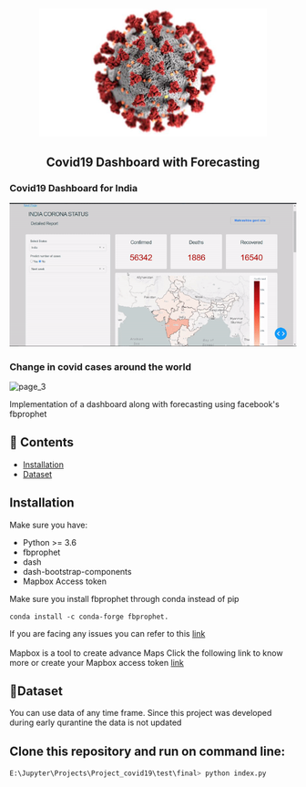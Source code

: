 <p align="center">
    <br>
    <img src="https://github.com/44himanshu44/Covid19-Dashboard-with-forecasting/blob/master/docs/covid19.jpeg" width="400"/>
    <br>
</p>

<h2 align="center">
<p>Covid19 Dashboard with Forecasting</p>
</h2>



### Covid19 Dashboard for India
![page_2](https://github.com/44himanshu44/Covid19-Dashboard-with-forecasting/blob/master/docs/page_2.gif) <br>

### Change in covid cases around the world
![page_3](https://github.com/44himanshu44/Covid19-Dashboard-with-forecasting/blob/master/docs/page_3.gif)


Implementation of a dashboard along with forecasting using facebook's fbprophet



## 📖 Contents
- [Installation](#installation)
- [Dataset](#dataset)


## Installation

Make sure you have:

* Python >= 3.6
* fbprophet
* dash
* dash-bootstrap-components
* Mapbox Access token

Make sure you install fbprophet through conda instead of pip
``` 
conda install -c conda-forge fbprophet.

```
If you are facing any issues you can refer to this [link](https://facebook.github.io/prophet/docs/installation.html)
<br>
<br>
Mapbox is a tool to create advance Maps 
Click the following link to know more or create your Mapbox access token [link](https://docs.mapbox.com/help/how-mapbox-works/access-tokens/)

## 📖Dataset
You can use data of any time frame. Since this project was developed during early qurantine the data is not updated
<br>

## Clone this repository and run on command line:
```python
E:\Jupyter\Projects\Project_covid19\test\final> python index.py
```


